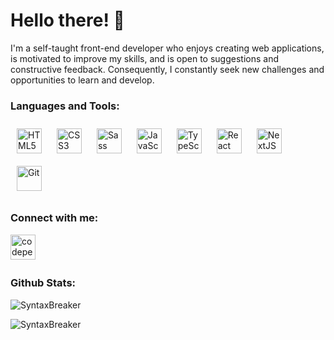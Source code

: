 <h1>Hello there! 👋</h1>
<p>I'm a self-taught front-end developer who enjoys creating web applications, is motivated to improve my skills, and is open to suggestions and constructive feedback. Consequently, I constantly seek new challenges and opportunities to learn and develop.</p>

<h3 align="left">Languages and Tools:</h3>
<div align="left">
<a href="https://developer.mozilla.org/en-US/docs/Web/HTML" target="_blank"><img style="margin: 10px" src="https://profilinator.rishav.dev/skills-assets/html5-original-wordmark.svg" alt="HTML5" height="40" /></a>  
<a href="https://developer.mozilla.org/en-US/docs/Web/CSS" target="_blank"><img style="margin: 10px" src="https://profilinator.rishav.dev/skills-assets/css3-original-wordmark.svg" alt="CSS3" height="40" /></a>
<a href="https://sass-lang.com/" target="_blank"><img style="margin: 10px" src="https://profilinator.rishav.dev/skills-assets/sass-original.svg" alt="Sass" height="40" /></a>  
<a href="https://www.javascript.com/" target="_blank"><img style="margin: 10px" src="https://profilinator.rishav.dev/skills-assets/javascript-original.svg" alt="JavaScript" height="40" /></a>  
<a href="https://www.typescriptlang.org/" target="_blank"><img style="margin: 10px" src="https://profilinator.rishav.dev/skills-assets/typescript-original.svg" alt="TypeScript" height="40" /></a>  
<a href="https://reactjs.org/" target="_blank"><img style="margin: 10px" src="https://profilinator.rishav.dev/skills-assets/react-original-wordmark.svg" alt="React" height="40" /></a>
<a href="https://nextjs.org/" target="_blank"><img style="margin: 10px" src="https://profilinator.rishav.dev/skills-assets/nextjs.png" alt="NextJS" height="40" /></a>
<a href="https://github.com/" target="_blank"><img style="margin: 10px" src="https://profilinator.rishav.dev/skills-assets/git-scm-icon.svg" alt="Git" height="40" /></a> 
</div>

<h3 align="left">Connect with me:</h3>
<p align="left">
<a href="https://codepen.io/SyntaxBreaker" target="_blank">
<img src=https://img.shields.io/badge/codepen-%23131417.svg?&style=for-the-badge&logo=codepen&logoColor=white alt=codepen style="margin-bottom: 5px;" height="40" />
</a>  
</p>

<h3 align="left">Github Stats:</h3>
<p><img align="center" src="https://github-readme-stats.vercel.app/api/top-langs?username=SyntaxBreaker&show_icons=true&locale=en&layout=compact" alt="SyntaxBreaker" /></p>
<p><img align="center" src="https://github-readme-streak-stats.herokuapp.com/?user=SyntaxBreaker&" alt="SyntaxBreaker" /></p>
